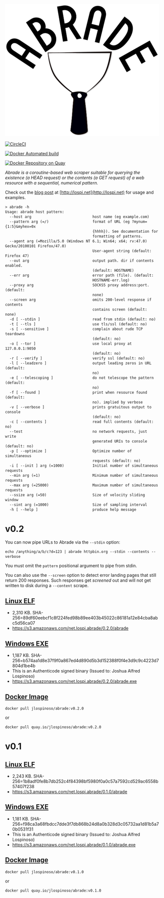 ![Abrade](img/Abrade.png)

[![CircleCI](https://circleci.com/gh/JLospinoso/abrade/tree/master.svg?style=svg&circle-token=d7a7e8f797c16751aa21cdac2a085348878f410a)](https://circleci.com/gh/jlospinoso/abrade/tree/master)

[![Docker Automated build](https://img.shields.io/docker/automated/jlospinoso/abrade.svg)](https://hub.docker.com/r/jlospinoso/abrade/)

[![Docker Repository on Quay](https://quay.io/repository/jlospinoso/abrade/status "Docker Repository on Quay")](https://quay.io/repository/jlospinoso/abrade)

_Abrade is a coroutine-based web scraper suitable for querying the existence (a HEAD request) or the contents (a GET request) of a web resource with a sequential, numerical pattern._

Check out the [blog post](https://jlospinoso.github.io/cpp/developing/software/2017/09/15/abrade-web-scraper.html) at [http://lospi.net](http://lospi.net) for usage and examples.

```
> abrade -h
Usage: abrade host pattern:
  --host arg                            host name (eg example.com)
  --pattern arg (=/)                    format of URL (eg ?mynum={1:5}&myhex=0x
                                        {hhhh}). See documentation for
                                        formatting of patterns.
  --agent arg (=Mozilla/5.0 (Windows NT 6.1; Win64; x64; rv:47.0) Gecko/20100101 Firefox/47.0)
                                        User-agent string (default: Firefox 47)
  --out arg                             output path. dir if contents enabled.
                                        (default: HOSTNAME)
  --err arg                             error path (file). (default:
                                        HOSTNAME-err.log)
  --proxy arg                           SOCKS5 proxy address:port. (default:
                                        none)
  --screen arg                          omits 200-level response if contents
                                        contains screen (default: none)
  -d [ --stdin ]                        read from stdin (default: no)
  -t [ --tls ]                          use tls/ssl (default: no)
  -s [ --sensitive ]                    complain about rude TCP teardowns
                                        (default: no)
  -o [ --tor ]                          use local proxy at 127.0.0.1:9050
                                        (default: no)
  -r [ --verify ]                       verify ssl (default: no)
  -l [ --leadzero ]                     output leading zeros in URL (default:
                                        no)
  -e [ --telescoping ]                  do not telescope the pattern (default:
                                        no)
  -f [ --found ]                        print when resource found (default:
                                        no). implied by verbose
  -v [ --verbose ]                      prints gratuitous output to console
                                        (default: no)
  -c [ --contents ]                     read full contents (default: no)
  --test                                no network requests, just write
                                        generated URIs to console (default: no)
  -p [ --optimize ]                     Optimize number of simultaneous
                                        requests (default: no)
  -i [ --init ] arg (=1000)             Initial number of simultaneous requests
  --min arg (=1)                        Minimum number of simultaneous requests
  --max arg (=25000)                    Maximum number of simultaneous requests
  --ssize arg (=50)                     Size of velocity sliding window
  --sint arg (=1000)                    Size of sampling interval
  -h [ --help ]                         produce help message
```

# v0.2

You can now pipe URLs to Abrade via the `--stdin` option:

```
echo /anything/a/b/c?d=123 | abrade httpbin.org --stdin --contents --verbose
```

You must omit the `pattern` positional argument to pipe from stdin.

You can also use the `--screen` option to detect error landing pages that
still return 200 responses. Such responses get *screened* out and will not
get written to disk during a `--content` scrape.


## [Linux ELF](https://s3.amazonaws.com/net.lospi.abrade/0.2.0/abrade)

* 2,310 KB. SHA-256=89df60eebcf1c8f224fed98b89ee403b45022c86181a12e84cba8abc5d56ca07
* https://s3.amazonaws.com/net.lospi.abrade/0.2.0/abrade

## [Windows EXE](https://s3.amazonaws.com/net.lospi.abrade/0.2.0/abrade.exe)

* 1,187 KB. SHA-256=b574aa1d8e37f9f0a867ed4d890d5b3d152388f0f4e3d9c9c4223d7804d1be4b
* This is an Authenticode signed binary (Issued to: Joshua Alfred Lospinoso)
* https://s3.amazonaws.com/net.lospi.abrade/0.2.0/abrade.exe

## [Docker Image](https://quay.io/repository/jlospinoso/abrade)

```
docker pull jlospinoso/abrade:v0.2.0
```

or

```
docker pull quay.io/jlospinoso/abrade:v0.2.0
```

# v0.1

## [Linux ELF](https://s3.amazonaws.com/net.lospi.abrade/0.1.0/abrade)

* 2,243 KB. SHA-256=1b8adf0fe8b7db252c4f84398bf5980f0a0c57a7592cd529ac6558b57407f238
* https://s3.amazonaws.com/net.lospi.abrade/0.1.0/abrade

## [Windows EXE](https://s3.amazonaws.com/net.lospi.abrade/0.1.0/abrade.exe)

* 1,181 KB. SHA-256=f98ca3a68fbdcc7dde3f7db868b24d8a0b328d3c05732aa1d81b5a70b0531f31
* This is an Authenticode signed binary (Issued to: Joshua Alfred Lospinoso)
* https://s3.amazonaws.com/net.lospi.abrade/0.1.0/abrade.exe

## [Docker Image](https://quay.io/repository/jlospinoso/abrade)

```
docker pull jlospinoso/abrade:v0.1.0
```

or

```
docker pull quay.io/jlospinoso/abrade:v0.1.0
```
